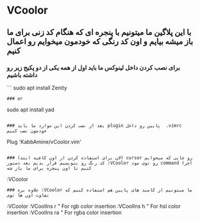 # VCoolor

## با این پلاگین ما میتونیم با پنجره ای که هنگام کد زنی برای ما باز میشه بیایم و اون کد رنگی که خودمون میخوایم رو اعمال کنیم

### برای نصب کردن داخل لینوکس ما باید اول از همه یکی از دو پکیج زیر رو داشته باشیم

‍‍‍```
sudo apt install Zenity

```
### or
```

sudo apt install yad

```

### بعد از نصب کردن این موارد ما باید plugin پایین رو داخل  .vimrc خودمون نصب کنیم
```

Plug 'KabbAmine/vCoolor.vim'

```

### الان برای استفاده کردن از اون کافیه ابتدا cursor رو جایی که میخوایم کد رنگ رو بنویسیم قرار بدیم بعد دستور :VCoolor رو توی مود command اجرا کنیم تا اون پنجره برای ما باز شه

```

:VCoolor

```
### علاوه بره :VCoolor ما میتونیم از کامند های پایین هم استفاده کنیم که تفاوت اون ها توی
```

:VCoolor
:VCoolIns r " For rgb color insertion
:VCoolIns h " For hsl color insertion
:VCoolIns ra " For rgba color insertion

```

```
